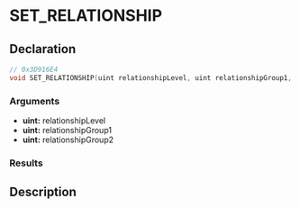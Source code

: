 # SET_RELATIONSHIP

## Declaration
```cpp
// 0x3D916E4
void SET_RELATIONSHIP(uint relationshipLevel, uint relationshipGroup1, uint relationshipGroup2);
```

### Arguments
- **uint:** relationshipLevel
- **uint:** relationshipGroup1
- **uint:** relationshipGroup2

### Results

## Description
